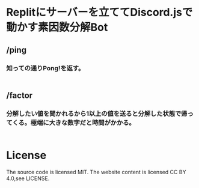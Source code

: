 # Replitにサーバーを立ててDiscord.jsで動かす素因数分解Bot
## /ping
### 知っての通りPong!を返す。<br><br>
## /factor
### 分解したい値を聞かれるから1以上の値を送ると分解した状態で帰ってくる。極端に大きな数字だと時間がかかる。 <br><br>
# License
The source code is licensed MIT. The website content is licensed CC BY 4.0,see LICENSE.